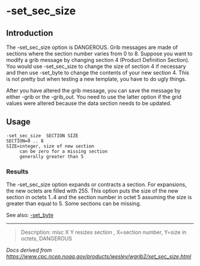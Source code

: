 # -set_sec_size

## Introduction

The -set_sec_size option is DANGEROUS.
Grib messages are made of sections where the section number varies from
0 to 8. Suppose you want to modify a grib message by changing
section 4 (Product Definition Section). You would
use -set_sec_size to change the size of section 4
if necessary and then use -set_byte to change the contents
of your new section 4. This is not pretty but when testing a new template,
you have to do ugly things.

After you have altered the grib message, you can save the
message by either -grib or
the -grib_out. You need to use
the latter option if the grid values were altered because the
data section needs to be updated.

## Usage

```
-set_sec_size  SECTION SIZE
SECTION=0 .. 8
SIZE=integer, size of new section
     can be zero for a missing section
     generally greater than 5
```

### Results

The -set_sec_size option expands
or contracts a section. For expansions, the new octets
are filled with 255. This option puts the size of the
new section in octets 1..4 and the section number in octet 5
assuming the size is greater than equal to 5. Some
sections can be missing.

See also:
[-set_byte](set_byte.md)

---

> Description: misc X Y resizes section , X=section number, Y=size in octets, DANGEROUS

_Docs derived from <https://www.cpc.ncep.noaa.gov/products/wesley/wgrib2/set_sec_size.html>_
